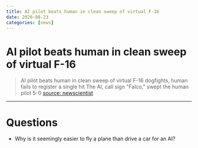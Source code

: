 ```yaml
---
title: AI pilot beats human in clean sweep of virtual F-16
date: 2020-08-23
categories: [news]
---
```


# AI pilot beats human in clean sweep of virtual F-16

> AI pilot beats human in clean sweep of virtual F-16 dogfights, human fails to register a single hit
> The AI, call sign "Falco," swept the human pilot 5-0
> [source: newscientist](https://www.newscientist.com/article/2252760-ai-thrashes-human-fighter-pilot-5-0-in-simulated-f-16-dogfights/)

---

# Questions

* Why is it seemingly easier to fly a plane than drive a car for an AI?
